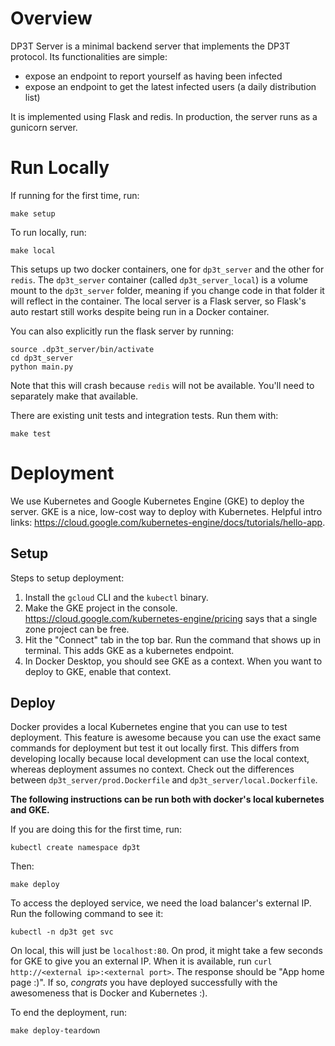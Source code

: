 # Overview
DP3T Server is a minimal backend server that implements the DP3T protocol. Its functionalities are simple:
- expose an endpoint to report yourself as having been infected
- expose an endpoint to get the latest infected users (a daily distribution list)

It is implemented using Flask and redis. In production, the server runs as a gunicorn server.

# Run Locally

If running for the first time, run:
```
make setup
```

To run locally, run:
```
make local
```

This setups up two docker containers, one for `dp3t_server` and the other for `redis`.
The `dp3t_server` container (called `dp3t_server_local`) is a volume mount to the `dp3t_server` folder, 
meaning if you change code in that folder it will reflect in the container. The local server is a Flask server, so Flask's 
auto restart still works despite being run in a Docker container.

You can also explicitly run the flask server by running:
```
source .dp3t_server/bin/activate
cd dp3t_server
python main.py
```
Note that this will crash because `redis` will not be available. You'll need to separately make that available.

There are existing unit tests and integration tests. Run them with:
```
make test
```

# Deployment
We use Kubernetes and Google Kubernetes Engine (GKE) to deploy the server. GKE is a nice, low-cost way to deploy with Kubernetes. 
Helpful intro links: https://cloud.google.com/kubernetes-engine/docs/tutorials/hello-app.

## Setup
Steps to setup deployment:

1. Install the `gcloud` CLI and the `kubectl` binary.
2. Make the GKE project in the console. https://cloud.google.com/kubernetes-engine/pricing 
says that a single zone project can be free.
3. Hit the "Connect" tab in the top bar. Run the command that shows up in terminal. This adds GKE as a kubernetes endpoint.
4. In Docker Desktop, you should see GKE as a context. When you want to deploy to GKE, enable that context.

## Deploy
Docker provides a local Kubernetes engine that you can use to test deployment. This feature is awesome because
you can use the exact same commands for deployment but test it out locally first. This differs from developing locally
because local development can use the local context, whereas deployment assumes no context. Check out the
differences between `dp3t_server/prod.Dockerfile` and `dp3t_server/local.Dockerfile`.

**The following instructions can be run both with docker's local kubernetes and GKE.** <br />

If you are doing this for the first time, run:
```
kubectl create namespace dp3t
```

Then:
```
make deploy
```

To access the deployed service, we need the load balancer's external IP. Run the following command to see it:
```
kubectl -n dp3t get svc
```
On local, this will just be `localhost:80`.
On prod, it might take a few seconds for GKE to give you an external IP. When it is available, run `curl http://<external ip>:<external port>`. The response should be "App home page :)". If so, *congrats* you have deployed successfully with the awesomeness that is Docker and Kubernetes :).

To end the deployment, run:
```
make deploy-teardown
```
